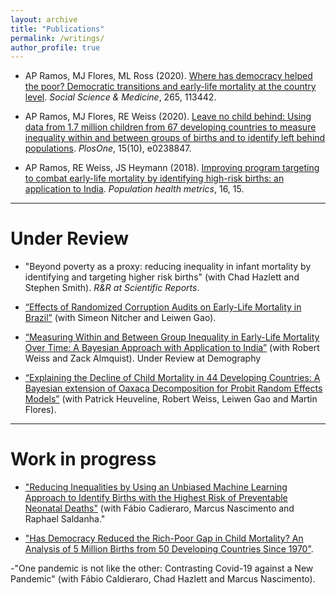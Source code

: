 ```yaml
---
layout: archive
title: "Publications"
permalink: /writings/
author_profile: true
---
```

- AP Ramos, MJ Flores, ML Ross (2020). [Where has democracy helped the poor? Democratic transitions and early-life mortality at the country level](https://doi.org/10.1016/j.socscimed.2020.113442). _Social Science & Medicine_, 265, 113442.

- AP Ramos, MJ Flores, RE Weiss (2020). [Leave no child behind: Using data from 1.7 million children from 67 developing countries to measure inequality within and between groups of births and to identify left behind populations](https://doi.org/10.1371/journal.pone.0238847). _PlosOne_, 15(10), e0238847.

- AP Ramos, RE Weiss, JS Heymann (2018). [Improving program targeting to combat early-life mortality by identifying high-risk births: an application to India](https://doi.org/10.1186/s12963-018-0172-6). _Population health metrics_, 16, 15.

****
# Under Review
- "Beyond poverty as a proxy: reducing inequality in infant mortality by identifying and targeting higher risk births" (with Chad Hazlett and Stephen Smith). _R&R at Scientific Reports_.

- [“Effects of Randomized Corruption Audits on Early-Life Mortality in Brazil”](https://ideas.repec.org/p/tor/tecipa/tecipa-733.html) (with Simeon Nitcher and Leiwen Gao).

- [“Measuring Within and Between Group Inequality in Early-Life Mortality Over Time: A Bayesian Approach with Application to India”](https://arxiv.org/abs/1804.08570) (with Robert Weiss and Zack Almquist).
  Under Review at Demography
  
- [“Explaining the Decline of Child Mortality in 44 Developing Countries: A Bayesian extension of Oaxaca Decomposition for Probit Random Effects Models”](https://arxiv.org/abs/2009.05417) (with Patrick Heuveline, Robert Weiss, Leiwen Gao and Martin Flores).

****
# Work in progress
- ["Reducing Inequalities by Using an Unbiased Machine Learning Approach to Identify Births with the Highest Risk of Preventable Neonatal Deaths"](https://ideas.repec.org/p/tor/tecipa/tecipa-733.html) (with Fábio Cadieraro, Marcus Nascimento and Raphael Saldanha."

- ["Has Democracy Reduced the Rich-Poor Gap in Child Mortality? An Analysis of 5 Million Births from 50 Developing Countries Since 1970"](https://papers.ssrn.com/sol3/papers.cfm?abstract_id=2466131).

-"One pandemic is not like the other:  Contrasting Covid-19 against a New Pandemic" (with Fábio Caldieraro, Chad Hazlett and Marcus Nascimento). 







  
